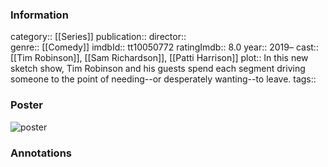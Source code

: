 ### Information
category:: [[Series]]
publication:: 
director::  
genre:: [[Comedy]]
imdbId:: tt10050772
ratingImdb:: 8.0
year:: 2019–
cast:: [[Tim Robinson]], [[Sam Richardson]], [[Patti Harrison]]
plot:: In this new sketch show, Tim Robinson and his guests spend each segment driving someone to the point of needing--or desperately wanting--to leave.
tags::


### Poster
![poster](https://m.media-amazon.com/images/M/MV5BNDAxOWU5ZGItNmI2NC00OTcyLThkM2EtYjk3NDQzYWI5YTM2XkEyXkFqcGdeQXVyMTMxODk2OTU@._V1_SX300.jpg)


### Annotations
